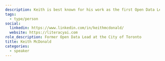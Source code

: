 ```yaml
---
description: Keith is best known for his work as the first Open Data Lead with the CIty of Toronto. He was the first official blogger for the City and one of the first to use Social Media tools as an accepted part of government work. As Open Data Lead, his “unofficial Open Data National Anthem” — the Open Data Song — went viral and led to many diverse connections and relationships across the world. Connections Keith maintains to this day. In 2017, Keith was invited to speak at the International Open Data and Urban Innovation Summit in Shanghai, China. His impressions while there — and subsequent research on how fast and how far China is moving with technology — triggered an urgent passion to speak around the benefits and risks of Artificial Intelligence. In 2018, Keith founded literacyAI to house his efforts to curate, unpack, ponder and workshop the many layers around the topic. In 2019, Keith joined the GO Open Data Association as their Director of Communications keeping his hand in the Open Data arena.
tags:
  - type/person
social:
  linkedin: https://www.linkedin.com/in/keithmcdonald/
  website: https://literacyai.com
role_description: Former Open Data Lead at the City of Toronto
title: Keith McDonald
categories:
  - speaker
---
```

